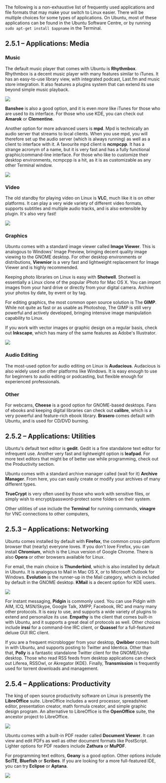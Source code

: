 The following is a non-exhaustive list of frequently used applications and file formats that may make your switch to Linux easier. There will be multiple choices for some types of applications. On Ubuntu, most of these applications can be found in the Ubuntu Software Centre, or by running `sudo apt-get install $appname` in the Terminal.

## 2.5.1 – Applications: Media

### Music

The default music player that comes with Ubuntu is **Rhythmbox**. Rhythmbox is a decent music player with many features similar to iTunes. It has an easy-to-use library view, with integrated podcast, Last.fm and music store integration. It also features a plugins system that can extend its use beyond simple music playback.

![][1]

**Banshee** is also a good option, and it is even _more_ like iTunes for those who are used to its interface. For those who use KDE, you can check out **Amarok** or **Clementine**.

Another option for more advanced users is **mpd**. Mpd is technically an audio server that streams to local clients. When you use mpd, you will therefore set up the audio server (which is always running) as well as a client to interface with it. A favourite mpd client is **ncmpcpp**. It has a strange acronym of a name, but it is very fast and has a fully functional graphic/command-line interface. For those who like to customize their desktop environments, ncmpcpp is a hit, as it is as customizable as any other Terminal window.

![][2]


### Video

The old standby for playing video on Linux is **VLC**, much like it is on other platforms. It can play a very wide variety of different video formats, supports subtitles and multiple audio tracks, and is also extensible by plugin. It's also very fast!

![][3]


### Graphics

Ubuntu comes with a standard image viewer called **Image Viewer**. This is analogous to Windows' Image Preview, bringing decent quality image viewing to the GNOME desktop. For other desktop environments or distributions, **Viewnior** is a very fast and lightweight replacement for Image Viewer and is highly recommended.

Keeping photo libraries on Linux is easy with **Shotwell**. Shotwell is essentially a Linux clone of the popular iPhoto for Mac OS X. You can import images from your hard drive or directly from your digital camera. Archive your photos by date, by event or by tag.

For editing graphics, the most common open source solution is The **GIMP**. While not quite as fast or as usable as Photoshop, The GIMP is still very powerful and actively developed, bringing intensive image manipulation capability to Linux.

If you work with vector images or graphic design on a regular basis, check out **Inkscape**, which has many of the same features as Adobe's Illustrator.

![][4]


### Audio Editing

The most-used option for audio editing on Linux is **Audacious**. Audacious is also widely used on other platforms like Windows. It is easy enough to use for beginners to audio editing or podcasting, but flexible enough for experienced professionals.


### Other

For webcams, **Cheese** is a good option for GNOME-based desktops. Fans of ebooks and keeping digital libraries can check out **calibre**, which is a very powerful and feature-rich ebook library. **Brasero** comes default with Ubuntu, and is used for CD/DVD burning.


## 2.5.2 – Applications: Utilities

Ubuntu's default text editor is **gedit**. Gedit is a fine standalone text editor for infrequent use. Another very fast and lightweight option is **leafpad**. For more text editors that might be of better use while programming, check out the Productivity section.

Ubuntu comes with a standard archive manager called (wait for it) **Archive Manager**. From here, you can easily create or modify your archives of many different types.

**TrueCrypt** is very often used by those who work with sensitive files, or simply wish to encrypt/password-protect some folders on their system.

Other utilities of use include the **Terminal** for running commands, **vinagre** for VNC connections to other computers, 


## 2.5.3 – Applications: Networking

Ubuntu comes installed by default with **Firefox**, the common cross-platform browser that (nearly) everyone loves. If you don't love Firefox, you can install **Chromium**, which is the Linux version of Google Chrome. There is also **Opera** or other browsers available for Linux.

For email, the main choice is **Thunderbird**, which is also installed by default in Ubuntu. It is analogous to Mail in Mac OS X, or to Microsoft Outlook for Windows. **Evolution** is the runner-up in the Mail category, which is included by default in the GNOME desktop. **KMail** is a decent option for KDE users.

![][5]

For instant messaging, **Pidgin** is commonly used. You can use Pidgin with AIM, ICQ, MSN/Skype, Google Talk, XMPP, Facebook, IRC and many many other protocols. It is easy to use, and supports a wide variety of plugins to extend and personalize its use. **Empathy** is the client that comes built-in with Ubuntu, and it supports a great deal of protocols as well. Other choices include **irssi** for a command-line IRC client, or **Quassel** for a full-featured deluxe GUI IRC client.

If you are a frequent microblogger from your desktop, **Qwibber** comes built in with Ubuntu, and supports posting to Twitter and Identica. Other than that, **Polly** is a fantastic standalone Twitter client for the GNOME/Unity desktop. Those who read RSS feeds from desktop applications can check out Liferea, RSSOwl, or Akregator (KDE). Finally, **Transmission** is frequently used for torrent downloads and management.


## 2.5.4 – Applications: Productivity

The king of open source productivity software on Linux is presently the **LibreOffice** suite. LibreOffice includes a word processor, spreadsheet editor, presentation creator, math formula creator, and simple graphic design program. An alternative to LibreOffice is the **OpenOffice** suite, the ancestor project to LibreOffice. 

![][6]

Ubuntu comes with a built-in PDF reader called **Document Viewer**. It can view and edit PDFs as well as other document formats like PostScript. Lighter options for PDF readers include **Zathura** or **MuPDF**.

For programming text editors, **Geany** is a good option. Other options include **SciTE**, **Bluefish** or **Scribes**. If you are looking for a more full-featured IDE, you can try **Eclipse** or **Aptana**.

![][7]


 [1]: ../img/2-5-1.png
 [2]: ../img/2-5-2.png
 [3]: ../img/2-5-3.png
 [4]: ../img/2-5-4.png
 [5]: ../img/2-5-5.png
 [6]: ../img/2-5-6.png
 [7]: ../img/2-5-7.png
